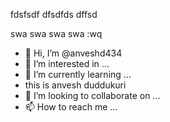 fdsfsdf
dfsdfds
dffsd

swa
swa
swa
swa
:wq
- 👋 Hi, I’m @anveshd434
- 👀 I’m interested in ...
- 🌱 I’m currently learning ...
- this is anvesh duddukuri
- 💞️ I’m looking to collaborate on ...
- 📫 How to reach me ...

<!---
anveshd434/anveshd434 is a ✨ special ✨ repository because its `README.md` (this file) appears on your GitHub profile.
You can click the Preview link to take a look at your changes.
--->
